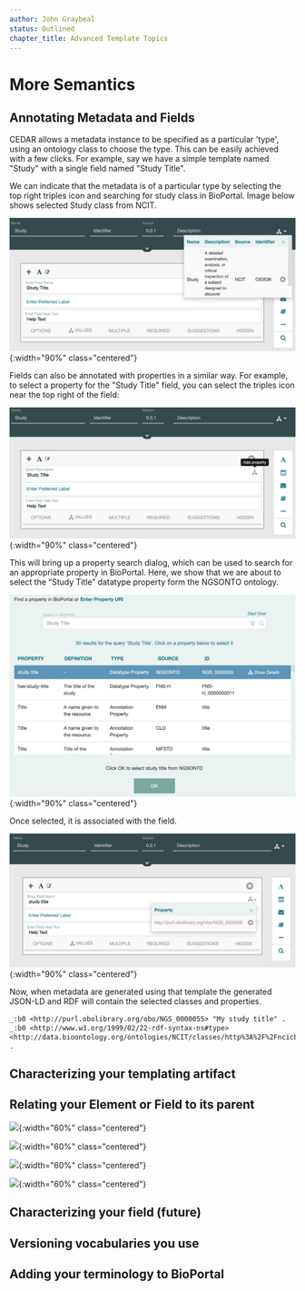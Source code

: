 ```yaml
---
author: John Graybeal
status: Outlined
chapter_title: Advanced Template Topics
---
```

# More Semantics

## Annotating Metadata and Fields

CEDAR allows a metadata instance to be specified as a particular 'type', using an ontology class to choose the type. This can be easily achieved with a few clicks. For example, say we have a simple template named "Study" with a single field named "Study Title".

We can indicate that the metadata is of a particular type by selecting the top right triples icon and searching for study class in BioPortal. Image below shows selected Study class from NCIT.

![](../../../img/userguide/annotate-metadata-with-ontolgy-class-20230303.png){:width="90%" class="centered"}

Fields can also be annotated with properties in a similar way. For example, to select a property for the "Study Title" field, you can select the triples icon near the top right of the field:

![](../../../img/userguide/annotate-fields-with-property-20230303.png){:width="90%" class="centered"}

This will bring up a property search dialog, which can be used to search for an appropriate property in BioPortal.  Here, we show that we are about to select the “Study Title” datatype property form the NGSONTO ontology.

![](../../../img/userguide/property-search-dialog-20230303.png){:width="90%" class="centered"}

Once selected, it is associated with the field.

![](../../../img/userguide/property-associated-with-field-20230303.png){:width="90%" class="centered"}

Now, when metadata are generated using that template the generated JSON-LD and RDF will contain the selected classes and properties.

```
_:b0 <http://purl.obolibrary.org/obo/NGS_0000055> "My study title" .
_:b0 <http://www.w3.org/1999/02/22-rdf-syntax-ns#type> <http://data.bioontology.org/ontologies/NCIT/classes/http%3A%2F%2Fncicb.nci.nih.gov%2Fxml%2Fowl%2FEVS%2FThesaurus.owl%23C63536> .
```


## Characterizing your templating artifact


## Relating your Element or Field to its parent

![](../../../img/userguide/search-for-property-20191229.png){:width="60%" class="centered"}

![](../../../img/userguide/search-for-properties-ontology-details-20191229.png){:width="60%" class="centered"}

![](../../../img/userguide/search-for-property-in-tree-20191229.png){:width="60%" class="centered"}

![](../../../img/userguide/choose-property-20191229.png){:width="60%" class="centered"}



## Characterizing your field (future)


## Versioning vocabularies you use


## Adding your terminology to BioPortal





